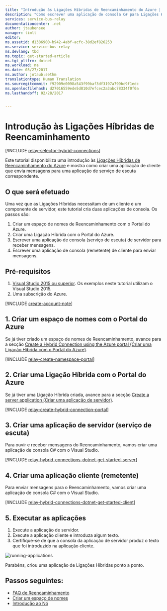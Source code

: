 ```yaml
---
title: "Introdução às Ligações Híbridas de Reencaminhamento do Azure | Microsoft Docs"
description: "Como escrever uma aplicação de consola C# para Ligações Híbridas"
services: service-bus-relay
documentationcenter: .net
author: jtaubensee
manager: timlt
editor: 
ms.assetid: d1386900-b942-4abf-acfc-38d2ef826253
ms.service: service-bus-relay
ms.devlang: tbd
ms.topic: get-started-article
ms.tgt_pltfrm: dotnet
ms.workload: na
ms.date: 03/27/2017
ms.author: jotaub;sethm
translationtype: Human Translation
ms.sourcegitcommit: f92909e0098a543f99baf3df3197a799bc9f1edc
ms.openlocfilehash: d27016559ede5d810d7efcec2a3abc78334f0f0a
ms.lasthandoff: 02/28/2017


---
```

# <a name="get-started-with-relay-hybrid-connections"></a>Introdução às Ligações Híbridas de Reencaminhamento
[!INCLUDE [relay-selector-hybrid-connections](../../includes/relay-selector-hybrid-connections.md)]

Este tutorial disponibiliza uma introdução às [Ligações Híbridas de Reencaminhamento do Azure](relay-what-is-it.md#hybrid-connections) e mostra como criar uma aplicação de cliente que envia mensagens para uma aplicação de serviço de escuta correspondente. 

## <a name="what-will-be-accomplished"></a>O que será efetuado
Uma vez que as Ligações Híbridas necessitam de um cliente e um componente de servidor, este tutorial cria duas aplicações de consola. Os passos são:

1. Criar um espaço de nomes de Reencaminhamento com o Portal do Azure.
2. Criar uma Ligação Híbrida com o Portal do Azure.
3. Escrever uma aplicação de consola (serviço de escuta) de servidor para receber mensagens.
4. Escrever uma aplicação de consola (remetente) de cliente para enviar mensagens.

## <a name="prerequisites"></a>Pré-requisitos
1. [Visual Studio 2015 ou superior](http://www.visualstudio.com). Os exemplos neste tutorial utilizam o Visual Studio 2015.
2. Uma subscrição do Azure.

[!INCLUDE [create-account-note](../../includes/create-account-note.md)]

## <a name="1-create-a-namespace-using-the-azure-portal"></a>1. Criar um espaço de nomes com o Portal do Azure
Se já tiver criado um espaço de nomes de Reencaminhamento, avance para a secção [Create a Hybrid Connection using the Azure portal (Criar uma Ligação Híbrida com o Portal do Azure)](#2-create-a-hybrid-connection-using-the-azure-portal).

[!INCLUDE [relay-create-namespace-portal](../../includes/relay-create-namespace-portal.md)]

## <a name="2-create-a-hybrid-connection-using-the-azure-portal"></a>2. Criar uma Ligação Híbrida com o Portal do Azure
Se já tiver uma Ligação Híbrida criada, avance para a secção [Create a server application (Criar uma aplicação de servidor)](#3-create-a-server-application-listener).

[!INCLUDE [relay-create-hybrid-connection-portal](../../includes/relay-create-hybrid-connection-portal.md)]

## <a name="3-create-a-server-application-listener"></a>3. Criar uma aplicação de servidor (serviço de escuta)
Para ouvir e receber mensagens do Reencaminhamento, vamos criar uma aplicação de consola C# com o Visual Studio.

[!INCLUDE [relay-hybrid-connections-dotnet-get-started-server](../../includes/relay-hybrid-connections-dotnet-get-started-server.md)]

## <a name="4-create-a-client-application-sender"></a>4. Criar uma aplicação cliente (remetente)
Para enviar mensagens para o Reencaminhamento, vamos criar uma aplicação de consola C# com o Visual Studio.

[!INCLUDE [relay-hybrid-connections-dotnet-get-started-client](../../includes/relay-hybrid-connections-dotnet-get-started-client.md)]

## <a name="5-run-the-applications"></a>5. Executar as aplicações
1. Execute a aplicação de servidor.
2. Execute a aplicação cliente e introduza algum texto.
3. Certifique-se de que a consola da aplicação de servidor produz o texto que foi introduzido na aplicação cliente.

![running-applications](./media/relay-hybrid-connections-dotnet-get-started/running-applications.png)

Parabéns, criou uma aplicação de Ligações Híbridas ponto a ponto.

## <a name="next-steps"></a>Passos seguintes:
* [FAQ de Reencaminhamento](relay-faq.md)
* [Criar um espaço de nomes](relay-create-namespace-portal.md)
* [Introdução ao Nó](relay-hybrid-connections-node-get-started.md)


